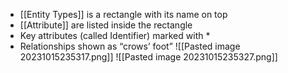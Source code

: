- [[Entity Types]] is a rectangle with its name on top
- [[Attribute]] are listed inside the rectangle
- Key attributes (called Identifier) marked with *
- Relationships shown as “crows’ foot”
![[Pasted image 20231015235317.png]]
![[Pasted image 20231015235327.png]]
